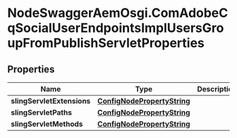 # NodeSwaggerAemOsgi.ComAdobeCqSocialUserEndpointsImplUsersGroupFromPublishServletProperties

## Properties

Name | Type | Description | Notes
------------ | ------------- | ------------- | -------------
**slingServletExtensions** | [**ConfigNodePropertyString**](ConfigNodePropertyString.md) |  | [optional] 
**slingServletPaths** | [**ConfigNodePropertyString**](ConfigNodePropertyString.md) |  | [optional] 
**slingServletMethods** | [**ConfigNodePropertyString**](ConfigNodePropertyString.md) |  | [optional] 


